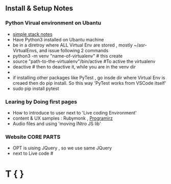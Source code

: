 ##  Install & Setup Notes

### Python Virual environment on Ubantu
+ [simple stack notes](http://stackoverflow.com/questions/29934032/virtualenv-python-3-ubuntu-14-04-64-bit)
+ Have Python3 installed on Ubantu machine
+ be in a diretroy where ALL Virtual Env are stored , mostly ~/asr-VirtualEnvs, and issue following 2 commands
+ python3 -m venv "name-of-virtualenv"  # this create 
+ source "path-to-the-virtualenv"/bin/active  #To active the virtualenv
+ deactive  #  then to deactive it, while you are in the venv dir
+
+ if installing other packages like PyTest , go insde dir where Virtual Env is creaed then do pip install. So this way 'PyTest works from VSCode itself'
+ sudo pip  install pytest

### Learing by Doing first pages 
+ How to introduce to user next to 'Live coding Environment'
+ content & UX samples : Rubymonk , [Programirz](https://www.programiz.com/python-programming)
+ Audio files and  using 'moving INtro JS lib' 

### Website CORE PARTS
+ OPT is uising JQuery , so we use same JQuery
+ next to Live code #

# T { }
